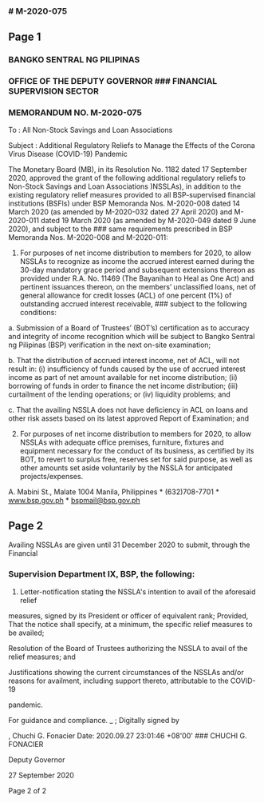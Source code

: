 ### # M-2020-075

## Page 1

### BANGKO SENTRAL NG PILIPINAS

### OFFICE OF THE DEPUTY GOVERNOR ### FINANCIAL SUPERVISION SECTOR

### MEMORANDUM NO. M-2020-075

To : All Non-Stock Savings and Loan Associations

Subject : Additional Regulatory Reliefs to Manage the Effects of the Corona Virus Disease (COVID-19) Pandemic

The Monetary Board (MB), in its Resolution No. 1182 dated 17 September 2020, approved the grant of the following additional regulatory reliefs to Non-Stock Savings and Loan Associations )NSSLAs), in addition to the existing regulatory relief measures provided to all BSP-supervised financial institutions (BSFls) under BSP Memoranda Nos. M-2020-008 dated 14 March 2020 (as amended by M-2020-032 dated 27 April 2020) and M-2020-011 dated 19 March 2020 (as amended by M-2020-049 dated 9 June 2020), and subject to the ### same requirements prescribed in BSP Memoranda Nos. M-2020-008 and M-2020-011:

1. For purposes of net income distribution to members for 2020, to allow NSSLAs to recognize as income the accrued interest earned during the 30-day mandatory grace period and subsequent extensions thereon as provided under R.A. No. 11469 (The Bayanihan to Heal as One Act) and pertinent issuances thereon, on the members’ unclassified loans, net of general allowance for credit losses (ACL) of one percent (1%) of outstanding accrued interest receivable, ### subject to the following conditions:

a. Submission of a Board of Trustees’ (BOT’s) certification as to accuracy and integrity of income recognition which will be subject to Bangko Sentral ng Pilipinas (BSP) verification in the next on-site examination;

b. That the distribution of accrued interest income, net of ACL, will not result in: (i) insufficiency of funds caused by the use of accrued interest income as part of net amount available for net income distribution; (ii) borrowing of funds in order to finance the net income distribution; (iii) curtailment of the lending operations; or (iv) liquidity problems; and

c. That the availing NSSLA does not have deficiency in ACL on loans and other risk assets based on its latest approved Report of Examination; and

2. For purposes of net income distribution to members for 2020, to allow NSSLAs with adequate office premises, furniture, fixtures and equipment necessary for the conduct of its business, as certified by its BOT, to revert to surplus free, reserves set for said purpose, as well as other amounts set aside voluntarily by the NSSLA for anticipated projects/expenses.

A. Mabini St., Malate 1004 Manila, Philippines * (632)708-7701 * www.bsp.gov.ph * bspmail@bsp.gov.ph

## Page 2

Availing NSSLAs are given until 31 December 2020 to submit, through the Financial

### Supervision Department IX, BSP, the following:

1. Letter-notification stating the NSSLA's intention to avail of the aforesaid relief

measures, signed by its President or officer of equivalent rank; Provided, That the notice shall specify, at a minimum, the specific relief measures to be availed;

Resolution of the Board of Trustees authorizing the NSSLA to avail of the relief measures; and

Justifications showing the current circumstances of the NSSLAs and/or reasons for availment, including support thereto, attributable to the COVID-19

pandemic.

For guidance and compliance. _ ; Digitally signed by

, Chuchi G. Fonacier Date: 2020.09.27 23:01:46 +08'00' ### CHUCHI G. FONACIER

Deputy Governor

27 September 2020

Page 2 of 2 